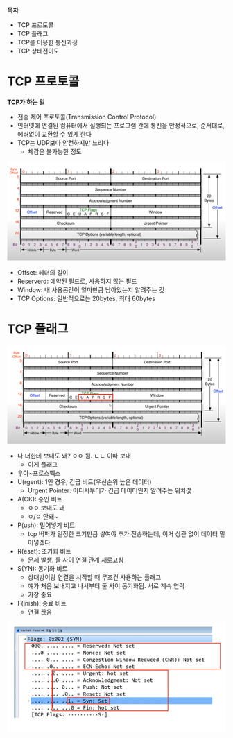 **목차**

- TCP 프로토콜
- TCP 플래그
- TCP를 이용한 통신과정
- TCP 상태전이도



# TCP 프로토콜

**TCP가 하는 일**

- 전송 제어 프로토콜(Transmission Control Protocol)
- 인터넷에 연결된 컴퓨터에서 실행되는 프로그램 간에 통신을 안정적으로, 순서대로, 에러없이 교환할 수 있게 한다
- TCP는 UDP보다 안전하지만 느리다
  - 체감은 불가능한 정도



![image-20220920204348647](assets/image-20220920204348647.png)

- Offset: 헤더의 길이
- Reserverd: 예약된 필드로, 사용하지 않는 필드
- Window: 내 사용공간이 얼마만큼 남아있는지 알려주는 것
- TCP Options: 일반적으로는 20bytes, 최대 60bytes



# TCP 플래그

![image-20220920204515183](assets/image-20220920204515183.png)

- 나 너한테 보내도 돼? ㅇㅇ 됨. ㄴㄴ 이따 보내
  - 이게 플래그
- 우아~프로스쀅스
- U(rgent): 1인 경우, 긴급 비트(우선순위 높은 데이터)
  - Urgent Pointer: 어디서부터가 긴급 데이터인지 알려주는 위치값
- A(CK): 승인 비트 
  - ㅇㅇ 보내도 돼
  - ㅇ/ㅇ 안돼~
- P(ush): 밀어넣기 비트
  - tcp 버퍼가 일정한 크기만큼 쌓여야 추가 전송하는데, 이거 상관 없이 데이터 밀어넣겠다
- R(eset): 초기화 비트
  - 문제 발생. 둘 사이 연결 관계 새로고침
- S(YN): 동기화 비트
  - 상대방이랑 연결을 시작할 때 무조건 사용하는 플래그
  - 얘가 처음 보내지고 나서부터 둘 사이 동기화됨. 서로 계속 연락
  - 가장 중요
- F(inish): 종료 비트
  - 연결 끊음

![image-20220920205218249](assets/image-20220920205218249.png)